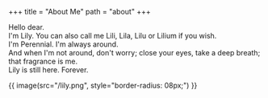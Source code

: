 +++
title = "About Me"
path = "about"
+++

Hello dear.  
I'm Lily. You can also call me Lili, Lila, Lilu or Lilium if you wish.  
I'm Perennial. I'm always around.  
And when I'm not around, don't worry; close your eyes, take a deep breath; that fragrance is me.  
Lily is still here. Forever.  

{{ image(src="/lily.png", style="border-radius: 08px;") }}
